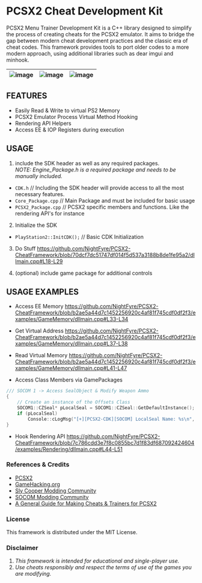 # PCSX2 Cheat Development Kit  
PCSX2 Menu Trainer Development Kit is a C++ library designed to simplify the process of creating cheats for the PCSX2 emulator. 
It aims to bridge the gap between modern cheat development practices and the classic era of cheat codes.
This framework provides tools to port older codes to a more modern approach, using additional libraries such as dear imgui and minhook.

| ![image](https://github.com/NightFyre/PCSX2-CheatFrameWork/assets/80198020/7417d7e7-603c-465a-807f-62abf88179eb) | ![image](https://user-images.githubusercontent.com/80198020/201475737-21591eb0-8858-4575-8ee9-5d9d2e07d1dc.png) | ![image](https://user-images.githubusercontent.com/80198020/200977619-e22fe7a5-b914-4906-9e3c-50f929ea3ebf.png) | 
| :---: | :---: |  :---: |

## FEATURES
- Easily Read & Write to virtual PS2 Memory
- PCSX2 Emulator Process Virtual Method Hooking
- Rendering API Helpers
- Access EE & IOP Registers during execution

## USAGE
1. include the SDK header as well as any required packages.  
*NOTE: Engine_Package.h is a required package and needs to be manually included.*
 - `CDK.h`                  //  Including the SDK header will provide access to all the most necessary features.
 - `Core_Package.cpp`       //  Main Package and must be included for basic usage 
 - `PCSX2_Package.cpp`      //  PCSX2 specific members and functions. Like the rendering API's for instance

2. Initialize the SDK
 - `PlayStation2::InitCDK();`   //  Basic CDK Initialization

3. Do Stuff
https://github.com/NightFyre/PCSX2-CheatFramework/blob/70dcf7dc51747df014f5d537a3188b8de1fe95a2/dllmain.cpp#L18-L29

4. (optional) include game package for additional controls

## USAGE EXAMPLES

- Access EE Memory
https://github.com/NightFyre/PCSX2-CheatFramework/blob/b2ae5a44d7c1452256920c4af81f745cdf0df2f3/examples/GameMemory/dllmain.cpp#L33-L34

- Get Virtual Address
https://github.com/NightFyre/PCSX2-CheatFramework/blob/b2ae5a44d7c1452256920c4af81f745cdf0df2f3/examples/GameMemory/dllmain.cpp#L37-L38

- Read Virtual Memory
https://github.com/NightFyre/PCSX2-CheatFramework/blob/b2ae5a44d7c1452256920c4af81f745cdf0df2f3/examples/GameMemory/dllmain.cpp#L41-L47

- Access Class Members via GamePackages 
```cpp
/// SOCOM 1 -> Access SealObject & Modify Weapon Ammo
{
    // Create an instance of the Offsets Class
    SOCOM1::CZSeal* pLocalSeal = SOCOM1::CZSeal::GetDefaultInstance();
    if (pLocalSeal)
        Console::cLogMsg("[+][PCSX2-CDK][SOCOM] LocalSeal Name: %s\n", EConsoleColors::green, pLocalSeal->GetName().c_str());
}
```

- Hook Rendering API
https://github.com/NightFyre/PCSX2-CheatFramework/blob/7c786cdd3e7f8c0855bc7d1f83df687092424604/examples/Rendering/dllmain.cpp#L44-L51


### References & Credits
- [PCSX2](https://github.com/PCSX2/pcsx2)
- [GameHacking.org](https://gamehacking.org/system/ps2)
- [Sly Cooper Modding Community](https://discord.com/invite/2GSXcEzPJA) 
- [SOCOM Modding Community](https://discord.com/invite/PCJGrwMdUS) 
- [A General Guide for Making Cheats & Trainers for PCSX2](https://www.unknowncheats.me/forum/general-programming-and-reversing/569991-pcsx2-guide-cheats-trainers.html)

### License
This framework is distributed under the MIT License.

### Disclaimer
1. *This framework is intended for educational and single-player use.*  
2. *Use cheats responsibly and respect the terms of use of the games you are modifying.*
